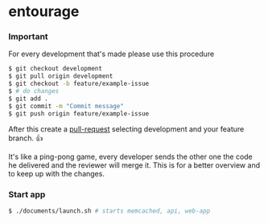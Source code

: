 entourage
=========

### Important

For every development that's made please use this procedure
```bash
$ git checkout development
$ git pull origin development
$ git checkout -b feature/example-issue
$ # do changes
$ git add .
$ git commit -m "Commit message"
$ git push origin feature/example-issue
```
After this create a [pull-request](https://github.com/sarbull/entourage/compare) selecting development and your feature branch. :+1:

It's like a ping-pong game, every developer sends the other one the code he delivered and the reviewer will merge it. This is for a better overview and to keep up with the changes.

### Start app
```bash
$ ./documents/launch.sh # starts memcached, api, web-app
```
